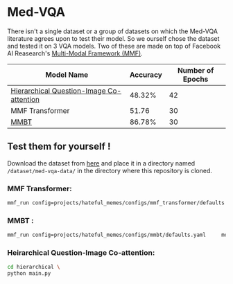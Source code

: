 # Med-VQA

There isn't a single dataset or a group of datasets on which the Med-VQA literature agrees upon to test their model. So we ourself chose the dataset and tested it on 3 VQA models. Two of these are made on top of Facebook AI Reasearch's [Multi-Modal Framework (MMF)](https://mmf.sh/). 


|Model Name| Accuracy| Number of Epochs|
|-------|------|-------|
|[Hierarchical Question-Image Co-attention](https://arxiv.org/abs/1606.00061) | 48.32% | 42 | 
| MMF Transformer | 51.76 | 30 | 
| [MMBT](https://arxiv.org/abs/1909.02950) | 86.78% | 30 | 

## Test them for yourself !

Download the dataset from [here](https://gitlab.com/aneesh-shetye/med-vqa-data/-/tree/main/vqa-med-2019) and place it in a directory named `/dataset/med-vqa-data/` in the directory where this repository is cloned. 

### MMF Transformer:

```bash 
mmf_run config=projects/hateful_memes/configs/mmf_transformer/defaults.yaml     model=mmf_transformer     dataset=hateful_memes training.checkpoint_interval=100 training.max_updates=3000
```
### MMBT : 

```bash
mmf_run config=projects/hateful_memes/configs/mmbt/defaults.yaml     model=mmbt     dataset=hateful_memes training.checkpoint_interval=100 training.max_updates=3000
```
### Heirarchical Question-Image Co-attention: 

```bash 
cd hierarchical \ 
python main.py
```
